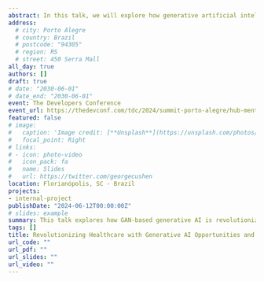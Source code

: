 ```yaml
---
abstract: In this talk, we will explore how generative artificial intelligence, particularly through the use of Generative Adversarial Networks (GANs), is transforming the healthcare field. We will discuss innovative applications ranging from the generation of synthetic medical data to the creation of diagnostic images, addressing both technological advancements and the ethical and practical challenges faced by the industry.
address:
  # city: Porto Alegre
  # country: Brazil
  # postcode: "94305"
  # region: RS
  # street: 450 Serra Mall
all_day: true
authors: []
draft: true
# date: "2030-06-01"
# date_end: "2030-06-01"
event: The Developers Conference
event_url: https://thedevconf.com/tdc/2024/summit-porto-alegre/hub-mentorias
featured: false
# image:
#   caption: 'Image credit: [**Unsplash**](https://unsplash.com/photos/bzdhc5b3Bxs)'
#   focal_point: Right
# links:
# - icon: photo-video
#   icon_pack: fa
#   name: Slides
#   url: https://twitter.com/georgecushen
location: Florianópolis, SC - Brazil
projects:
- internal-project
publishDate: "2024-06-12T00:00:00Z"
# slides: example
summary: This talk explores how GAN-based generative AI is revolutionizing healthcare through synthetic data and diagnostic imaging, while addressing key challenges.
tags: []
title: Revolutionizing Healthcare with Generative AI Opportunities and Challenges
url_code: ""
url_pdf: ""
url_slides: ""
url_video: ""
---
```

